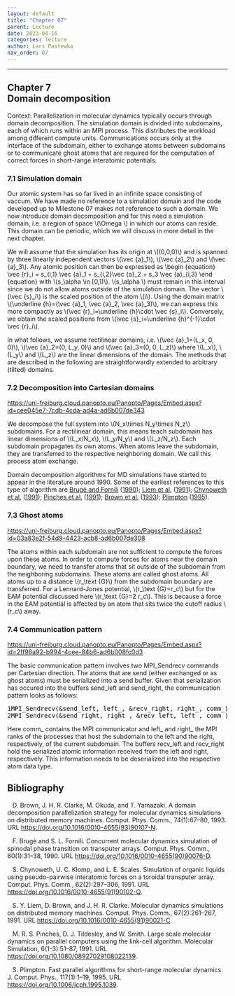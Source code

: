 ```yaml
---
layout: default
title: "Chapter 07"
parent: Lecture
date: 2023-04-16
categories: lecture
author: Lars Pastewka
nav_order: 07
---
```

---

<h2 class='chapterHead'><span class='titlemark'>Chapter 7</span><br />
<a id='x1-10007'></a>Domain decomposition</h2>
<div class='framedenv' id='shaded*-1'><!--    l. 3    -->
<p class='noindent'><span class='underline'><span class='cmbx-12'>Context:</span></span> Parallelization in molecular dynamics typically occurs through <span class='cmti-12'>domain</span> <span class='cmti-12'>decomposition</span>. The simulation domain is divided into subdomains, each of which runs within an MPI process. This distributes the workload among different compute units. Communications occurs only at the interface of the subdomain, either to exchange atoms between subdomains or to communicate
<span class='cmti-12'>ghost atoms</span> that are required for the computation of correct forces in short-range interatomic potentials.</p>
</div>
<h3 class='sectionHead'><span class='titlemark'>7.1</span> <a id='x1-20007.1'></a>Simulation domain</h3>
<!--    l. 9    -->
<p class='noindent'>Our atomic system has so far lived in an infinite space consisting of vaccum. We have made no reference to a simulation domain and the code developed up to Milestone 07 makes not reference to such a domain. We now introduce domain decomposition and for this need a simulation domain, i.e. a region of space \(\Omega \) in which our atoms can reside. This domain can be periodic, which we will discuss in more detail in the next chapter.</p>
<!--    l. 11    -->
<p class='indent'>We will assume that the simulation has its origin at \((0,0,0)\) and is spanned by three linearly independent vectors \(\vec {a}_1\), \(\vec {a}_2\) and \(\vec {a}_3\). Any atomic position can then be expressed as \begin {equation} \vec {r}_i = s_{i,1} \vec {a}_1 + s_{i,2}\vec {a}_2 + s_3 \vec {a}_{i,3} \end {equation}<a id='x1-2001r1'></a> with \(s_\alpha \in [0,1)\). \(s_\alpha \) must remain in this interval since we do not allow atoms outside of the simulation domain. The vector
\(\vec {s}_i\) is the scaled position of the atom \(i\). Using the <span class='cmti-12'>domain matrix</span> \(\underline {h}=(\vec {a}_1, \vec {a}_2, \vec {a}_3)\), we can express this more compactly as \(\vec {r}_i=\underline {h}\cdot \vec {s}_i\). Conversely, we obtain the scaled positions from \(\vec {s}_i=\underline {h}^{-1}\cdot \vec {r}_i\).</p>
<!--    l. 17    -->
<p class='indent'>In what follows, we assume rectilinear domains, i.e. \(\vec {a}_1=(L_x, 0, 0)\), \(\vec {a}_2=(0, L_y, 0)\) and \(\vec {a}_3=(0, 0, L_z)\) where \(L_x\), \(L_y\) and \(L_z\) are the linear dimensions of the domain. The methods that are described in the following are straightforwardly extended to arbitrary (tilted) domains.</p>
<!--    l. 19    -->
<p class='noindent'></p>
<h3 class='sectionHead'><span class='titlemark'>7.2</span> <a id='x1-30007.2'></a>Decomposition into Cartesian domains</h3>
<!--    l. 21    -->
<p class='noindent'><a class='url' href='https://uni-freiburg.cloud.panopto.eu/Panopto/Pages/Embed.aspx?id=cee045e7-7cdb-4cda-ad4a-ad6b007de343'><span class='cmtt-12'>https://uni-freiburg.cloud.panopto.eu/Panopto/Pages/Embed.aspx?id=cee045e7-7cdb-4cda-ad4a-ad6b007de343</span></a></p>
<!--    l. 23    -->
<p class='indent'>We decompose the full system into \(N_x\times N_y\times N_z\) subdomains. For a rectilinear domain, this means teach subdomain has linear dimensions of \(L_x/N_x\), \(L_y/N_y\) and \(L_z/N_z\). Each subdomain propagates its own atoms. When atoms leave the subdomain, they are transferred to the respective neighboring domain. We call this process <span class='cmti-12'>atom</span> <span class='cmti-12'>exchange</span>.</p>
<!--    l. 25    -->
<p class='indent'>Domain decomposition algorithms for MD simulations have started to appear in the literature around 1990. Some of the earliest references to this type of algorithm are <a href='#Xbruge_concurrent_1990'>Brugè and Fornili</a> (<a href='#Xbruge_concurrent_1990'>1990</a>); <a href='#Xliem_molecular_1991'>Liem et al.</a> (<a href='#Xliem_molecular_1991'>1991</a>); <a href='#Xchynoweth_simulation_1991'>Chynoweth et al.</a> (<a href='#Xchynoweth_simulation_1991'>1991</a>); <a href='#Xpinches_large_1991'>Pinches et al.</a> (<a href='#Xpinches_large_1991'>1991</a>); <a href='#Xbrown_domain_1993'>Brown et al.</a> (<a href='#Xbrown_domain_1993'>1993</a>); <a href='#Xplimpton_fast_1995'>Plimpton</a> (<a href='#Xplimpton_fast_1995'>1995</a>).</p>
<!--    l. 27    -->
<p class='noindent'></p>
<h3 class='sectionHead'><span class='titlemark'>7.3</span> <a id='x1-40007.3'></a>Ghost atoms</h3>
<!--    l. 29    -->
<p class='noindent'><a class='url' href='https://uni-freiburg.cloud.panopto.eu/Panopto/Pages/Embed.aspx?id=03a83e2f-54d9-4423-acb8-ad6b007de308'><span class='cmtt-12'>https://uni-freiburg.cloud.panopto.eu/Panopto/Pages/Embed.aspx?id=03a83e2f-54d9-4423-acb8-ad6b007de308</span></a></p>
<!--    l. 31    -->
<p class='indent'>The atoms within each subdomain are not sufficient to compute the forces upon these atoms. In order to compute forces for atoms near the domain boundary, we need to transfer atoms that sit outside of the subdomain from the neighboring subdomains. These atoms are called ghost atoms. All atoms up to a distance \(r_\text {G}\) from the subdomain boundary are transferred. For a Lennard-Jones potential, \(r_\text {G}=r_c\) but for the EAM potential discussed here \(r_\text {G}=2 r_c\). This is
because a force in the EAM potential is affected by an atom that sits twice the cutoff radius \(r_c\) away.</p>
<!--    l. 33    -->
<p class='noindent'></p>
<h3 class='sectionHead'><span class='titlemark'>7.4</span> <a id='x1-50007.4'></a>Communication pattern</h3>
<!--    l. 35    -->
<p class='noindent'><a class='url' href='https://uni-freiburg.cloud.panopto.eu/Panopto/Pages/Embed.aspx?id=2ff96a92-b994-4cee-84b6-ad6b008fc0d3'><span class='cmtt-12'>https://uni-freiburg.cloud.panopto.eu/Panopto/Pages/Embed.aspx?id=2ff96a92-b994-4cee-84b6-ad6b008fc0d3</span></a></p>
<!--    l. 37    -->
<p class='indent'>The basic communication pattern involves two <span class='obeylines-h'><span class='verb'><span class='cmtt-12'>MPI_Sendrecv</span></span></span> commands per Cartesian direction. The atoms that are send (either exchanged or as ghost atoms) must be serialized into a send buffer. Given that serialization has occured into the buffers <span class='obeylines-h'><span class='verb'><span class='cmtt-12'>send_left</span></span></span> and <span class='obeylines-h'><span class='verb'><span class='cmtt-12'>send_right</span></span></span>, the communication pattern looks as follows:</p>
<!--    l. 38    -->
<pre class='lstlisting' id='listing-1'><span class='label'><a id='x1-5001r1'></a><span class='cmr-6'>1</span></span><span style='color:#000000'><span class='cmtt-10'>MPI_Sendrecv</span></span><span style='color:#000000'><span class='cmtt-10'>(&amp;</span></span><span style='color:#000000'><span class='cmtt-10'>send_left</span></span><span style='color:#000000'><span class='cmtt-10'>,</span></span><span style='color:#000000'> <span class='cmtt-10'>left_, </span><span class='cmtt-10'>&amp;recv_right, </span><span class='cmtt-10'>right_, </span><span class='cmtt-10'>comm_)};</span> 
</span><span class='label'><a id='x1-5002r2'></a><span class='cmr-6'>2</span></span><span style='color:#000000'><span class='cmtt-10'>MPI_Sendrecv</span></span><span style='color:#000000'><span class='cmtt-10'>(&amp;</span></span><span style='color:#000000'><span class='cmtt-10'>send_right</span></span><span style='color:#000000'><span class='cmtt-10'>,</span></span><span style='color:#000000'> <span class='cmtt-10'>right_, </span><span class='cmtt-10'>&amp;recv_left, </span><span class='cmtt-10'>left_, </span><span class='cmtt-10'>comm_)};</span></span></pre>
<!--    l. 42    -->
<p class='indent'>Here <span class='obeylines-h'><span class='verb'><span class='cmtt-12'>comm_</span></span></span> contains the MPI communicator and <span class='obeylines-h'><span class='verb'><span class='cmtt-12'>left_</span></span></span> and <span class='obeylines-h'><span class='verb'><span class='cmtt-12'>right_</span></span></span> the MPI ranks of the processes that host the subdomain to the left and the right, respectively, of the current subdomain. The buffers <span class='obeylines-h'><span class='verb'><span class='cmtt-12'>recv_left</span></span></span> and <span class='obeylines-h'><span class='verb'><span class='cmtt-12'>recv_right</span></span></span> hold the serialized atomic information received from the left and right, respectively. This information needs to be deserialized into the respective atom data type.</p>
<h2 class='likechapterHead'><a id='x1-6000'></a>Bibliography</h2>
<div class='thebibliography'>
<p class='bibitem'><span class='biblabel'><a id='Xbrown_domain_1993'></a><span class='bibsp'>   </span></span>D. Brown, J. H. R. Clarke, M. Okuda, and T. Yamazaki. A domain decomposition parallelization strategy for molecular dynamics simulations on distributed memory machines. <span class='cmti-12'>Comput. Phys. Comm.</span>, 74(1):67–80, 1993. URL <a class='url' href='https://doi.org/10.1016/0010-4655(93)90107-N'><span class='cmtt-12'>https://doi.org/10.1016/0010-4655(93)90107-N</span></a>.</p>
<p class='bibitem'><span class='biblabel'><a id='Xbruge_concurrent_1990'></a><span class='bibsp'>   </span></span>F. Brugè and S. L. Fornili. Concurrent molecular dynamics simulation of spinodal phase transition on transputer arrays. <span class='cmti-12'>Comput. Phys. Comm.</span>, 60(1):31–38, 1990. URL <a class='url' href='https://doi.org/10.1016/0010-4655(90)90076-D'><span class='cmtt-12'>https://doi.org/10.1016/0010-4655(90)90076-D</span></a>.</p>
<p class='bibitem'><span class='biblabel'><a id='Xchynoweth_simulation_1991'></a><span class='bibsp'>   </span></span>S. Chynoweth, U. C. Klomp, and L. E. Scales. Simulation of organic liquids using pseudo-pairwise interatomic forces on a toroidal transputer array. <span class='cmti-12'>Comput. Phys. Comm.</span>, 62(2):297–306, 1991. URL <a class='url' href='https://doi.org/10.1016/0010-4655(91)90102-Q'><span class='cmtt-12'>https://doi.org/10.1016/0010-4655(91)90102-Q</span></a>.</p>
<p class='bibitem'><span class='biblabel'><a id='Xliem_molecular_1991'></a><span class='bibsp'>   </span></span>S. Y. Liem, D. Brown, and J. H. R. Clarke. Molecular dynamics simulations on distributed memory machines. <span class='cmti-12'>Comput. Phys. Comm.</span>, 67(2):261–267, 1991. URL <a class='url' href='https://doi.org/10.1016/0010-4655(91)90021-C'><span class='cmtt-12'>https://doi.org/10.1016/0010-4655(91)90021-C</span></a>.</p>
<p class='bibitem'><span class='biblabel'><a id='Xpinches_large_1991'></a><span class='bibsp'>   </span></span>M. R. S. Pinches, D. J. Tildesley, and W. Smith. Large scale molecular dynamics on parallel computers using the link-cell algorithm. <span class='cmti-12'>Molecular</span> <span class='cmti-12'>Simulation</span>, 6(1-3):51–87, 1991. URL <a class='url' href='https://doi.org/10.1080/08927029108022139'><span class='cmtt-12'>https://doi.org/10.1080/08927029108022139</span></a>.</p>
<p class='bibitem'><span class='biblabel'><a id='Xplimpton_fast_1995'></a><span class='bibsp'>   </span></span>S. Plimpton. Fast parallel algorithms for short-range molecular dynamics. <span class='cmti-12'>J. Comput. Phys.</span>, 117(1):1–19, 1995. URL <a class='url' href='https://doi.org/10.1006/jcph.1995.1039'><span class='cmtt-12'>https://doi.org/10.1006/jcph.1995.1039</span></a>.</p>
</div>
